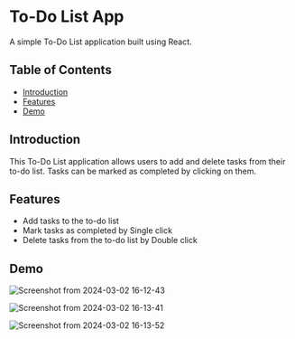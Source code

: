 # To-Do List App

A simple To-Do List application built using React.

## Table of Contents
- [Introduction](#introduction)
- [Features](#features)
- [Demo](#demo)

## Introduction

This To-Do List application allows users to add and delete tasks from their to-do list. Tasks can be marked as completed by clicking on them.

## Features

- Add tasks to the to-do list
- Mark tasks as completed by Single click
- Delete tasks from the to-do list by Double click

## Demo

![Screenshot from 2024-03-02 16-12-43](https://github.com/Karansiddiqui/To-Do-List/assets/106966063/11337806-aeb8-4034-9d3c-b29f40b9c99c)

![Screenshot from 2024-03-02 16-13-41](https://github.com/Karansiddiqui/To-Do-List/assets/106966063/abd3bcab-5f5f-4f0a-9ce8-d4ce29126d03)

![Screenshot from 2024-03-02 16-13-52](https://github.com/Karansiddiqui/To-Do-List/assets/106966063/a4e90c3d-30af-4b85-a000-1a0480b5c3f7)
